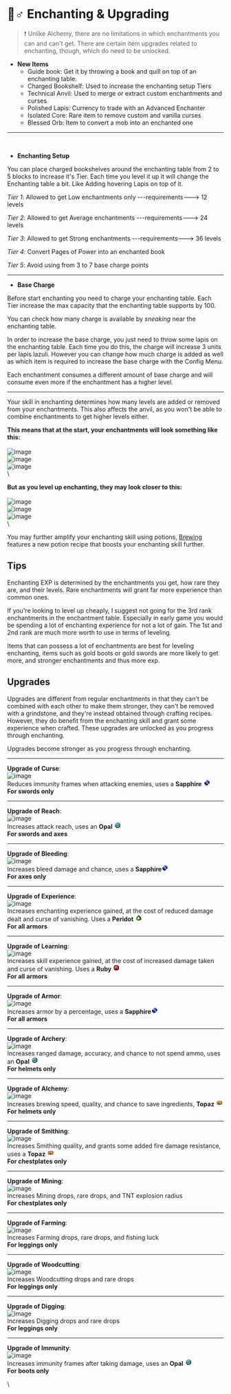 # 🧙♂ Enchanting & Upgrading

> ❗ Unlike Alchemy, there are no limitations in which enchantments you can and can't get. There are certain item upgrades related to enchanting, though, which do need to be unlocked.

* **New Items**
  * Guide book: Get it by throwing a book and quill on top of an enchanting table.
  * Charged Bookshelf: Used to increase the enchanting setup Tiers
  * Technical Anvil: Used to merge or extract custom enchantments and curses
  * Polished Lapis: Currency to trade with an Advanced Enchanter
  * Isolated Core: Rare item to remove custom and vanilla curses
  * Blessed Orb: Item to convert a mob into an enchanted one

***

<figure><img src="../.gitbook/assets/2023-05-29_23.04.33.png" alt=""><figcaption></figcaption></figure>

* **Enchanting Setup**

You can place charged bookshelves around the enchanting table from 2 to 5 blocks to increase it's Tier. Each time you level it up it will change the Enchanting table a bit. Like Adding hovering Lapis on top of it.

_Tier 1_: Allowed to get Low enchantments only ---requirements---> 12 levels

_Tier 2_: Allowed to get Average enchantments ---requirements---> 24 levels

_Tier 3_: Allowed to get Strong enchantments ---requirements---> 36 levels

_Tier 4_: Convert Pages of Power into an enchanted book

_Tier 5_: Avoid using from 3 to 7 base charge points

***

* **Base Charge**

Before start enchanting you need to charge your enchanting table. Each Tier increase the max capacity that the enchanting table supports by 100.

You can check how many charge is available by _sneaking_ near the enchanting table.

In order to increase the base charge, you just need to throw some lapis on the enchanting table. Each time you do this, the charge will increase 3 units per lapis lazuli. However you can change how much charge is added as well as which item is required to increase the base charge with the Config Menu.

Each enchantment consumes a different amount of base charge and will consume even more if the enchantment has a higher level.

***

Your skill in enchanting determines how many levels are added or removed from your enchantments. This also affects the anvil, as you won't be able to combine enchantments to get higher levels either.

**This means that at the start, your enchantments will look something like this:**\
\
![image](https://user-images.githubusercontent.com/35800803/222689700-42aebb24-4c07-4674-8969-5470dc8ef228.png)\
![image](https://user-images.githubusercontent.com/35800803/222689802-55206947-ed8e-4be7-849d-444d64540337.png)\
![image](https://user-images.githubusercontent.com/35800803/222689911-56e05f7e-0e52-4ae6-9a4e-6bc4f4dca4ad.png)\
\


**But as you level up enchanting, they may look closer to this:**\
\
![image](https://user-images.githubusercontent.com/35800803/222690378-814ca2c9-5066-4386-a67a-73d23fb50d1d.png)\
![image](https://user-images.githubusercontent.com/35800803/222690508-567c4654-0a7e-419f-9f18-65667070589a.png)\
![image](https://user-images.githubusercontent.com/35800803/222690608-1d496918-c524-48eb-aaaf-b315ccd148e7.png)\
\


You may further amplify your enchanting skill using potions, [Brewing ](brewing-and-alchemy.md)features a new potion recipe that boosts your enchanting skill further.

## Tips

Enchanting EXP is determined by the enchantments you get, how rare they are, and their levels. Rare enchantments will grant far more experience than common ones.

If you're looking to level up cheaply, I suggest not going for the 3rd rank enchantments in the enchantment table. Especially in early game you would be spending a lot of enchanting experience for not a lot of gain. The 1st and 2nd rank are much more worth to use in terms of leveling.

Items that can possess a lot of enchantments are best for leveling enchanting, items such as gold boots or gold swords are more likely to get more, and stronger enchantments and thus more exp.

## Upgrades

Upgrades are different from regular enchantments in that they can't be combined with each other to make them stronger, they can't be removed with a grindstone, and they're instead obtained through crafting recipes. However, they do benefit from the enchanting skill and grant some experience when crafted. These upgrades are unlocked as you progress through enchanting.

Upgrades become stronger as you progress through enchanting.

***

**Upgrade of Curse**:\
![image](https://user-images.githubusercontent.com/35800803/222701107-51f4f0b5-8895-42f2-8189-8038d0806f59.png)\
Reduces immunity frames when attacking enemies, uses a **Sapphire** ![](../.gitbook/assets/sapphire.png)\
**For swords only**

***

**Upgrade of Reach**:\
![image](https://user-images.githubusercontent.com/35800803/222701753-0779e310-c03a-4d2a-be95-4e8e9c06ec17.png)\
Increases attack reach, uses an **Opal** ![](../.gitbook/assets/opal.png)\
**For swords and axes**

***

**Upgrade of Bleeding**:\
![image](https://user-images.githubusercontent.com/35800803/222702657-0a75c776-0b5a-45a1-852a-261f80af887c.png)\
Increases bleed damage and chance, uses a **Sapphire**![](<../.gitbook/assets/sapphire (2).png>)\
**For axes only**

***

**Upgrade of Experience**:\
![image](https://user-images.githubusercontent.com/35800803/222703314-d79825a2-2b8d-4439-986a-461d11e8b3ed.png)\
Increases enchanting experience gained, at the cost of reduced damage dealt and curse of vanishing. Uses a **Peridot** ![](../.gitbook/assets/peridot.png)\
**For all armors**

***

**Upgrade of Learning**:\
![image](https://user-images.githubusercontent.com/35800803/222703643-49dbc69c-29b3-46bf-8e9b-905d895b5723.png)\
Increases skill experience gained, at the cost of increased damage taken and curse of vanishing. Uses a **Ruby** ![](../.gitbook/assets/ruby.png)\
**For all armors**

***

**Upgrade of Armor**:\
![image](https://user-images.githubusercontent.com/35800803/222704544-b3c8ae6c-df3e-4277-a8ce-7c3bf788db7e.png)\
Increases armor by a percentage, uses a **Sapphire**![](<../.gitbook/assets/sapphire (2).png>)\
**For all armors**

***

**Upgrade of Archery**:\
![image](https://user-images.githubusercontent.com/35800803/222704199-1a905d70-9ce5-4b3d-b406-7a45c03c0189.png)\
Increases ranged damage, accuracy, and chance to not spend ammo,  uses an **Opal** ![](<../.gitbook/assets/opal (1).png>)\
**For helmets only**

***

**Upgrade of Alchemy**:\
![image](https://user-images.githubusercontent.com/35800803/222702933-6087d5f0-79ad-49d8-b987-fa85941c6f67.png)\
Increases brewing speed, quality, and chance to save ingredients, **Topaz** ![](<../.gitbook/assets/topaz (1).png>)\
**For helmets only**

***

**Upgrade of Smithing**:\
![image](https://user-images.githubusercontent.com/35800803/222704896-2bfc600f-030f-4480-a2b8-0efaa624b5bd.png)\
Increases Smithing quality, and grants some added fire damage resistance, uses a **Topaz** ![](<../.gitbook/assets/topaz (1).png>)\
**For chestplates only**

***

**Upgrade of Mining**:\
![image](https://user-images.githubusercontent.com/35800803/222705241-9593af13-82d6-4056-80c0-174b5c8c7501.png)\
Increases Mining drops, rare drops, and TNT explosion radius\
**For chestplates only**

***

**Upgrade of Farming**:\
![image](https://user-images.githubusercontent.com/35800803/222705595-510085ae-acb8-4b0e-bf80-434868476884.png)\
Increases Farming drops, rare drops, and fishing luck\
**For leggings only**

***

**Upgrade of Woodcutting**:\
![image](https://user-images.githubusercontent.com/35800803/222707200-b73e81d9-1e85-43b5-9732-d8a3b00338cb.png)\
Increases Woodcutting drops and rare drops\
**For leggings only**

***

**Upgrade of Digging**:\
![image](https://user-images.githubusercontent.com/35800803/222707446-a8b0cf77-3da7-41ab-b3fd-e72136f2c6c1.png)\
Increases Digging drops and rare drops\
**For leggings only**

***

**Upgrade of Immunity**:\
![image](https://user-images.githubusercontent.com/35800803/222707639-90b3a873-9f1b-4aa7-9c18-44459f5108fc.png)\
Increases immunity frames after taking damage, uses an **Opal** ![](<../.gitbook/assets/opal (1).png>)\
**For boots only**

\


